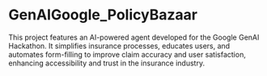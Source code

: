 # GenAIGoogle_PolicyBazaar
This project features an AI-powered agent developed for the Google GenAI Hackathon. It simplifies insurance processes, educates users, and automates form-filling to improve claim accuracy and user satisfaction, enhancing accessibility and trust in the insurance industry.
